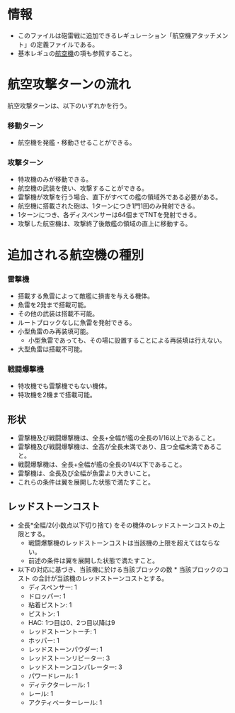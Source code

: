# 情報
- このファイルは砲雷戦に追加できるレギュレーション「航空機アタッチメント」の定義ファイルである。
- 基本レギュの[航空機](https://github.com/gJgDqVJrP7/Hourai/blob/main/砲雷戦(マルチ用).md#航空機)の項も参照すること。
# 航空攻撃ターンの流れ
航空攻撃ターンは、以下のいずれかを行う。
### 移動ターン
- 航空機を発艦・移動させることができる。
### 攻撃ターン
- 特攻機のみが移動できる。
- 航空機の武装を使い、攻撃することができる。
- 雷撃機が攻撃を行う場合、直下がすべての艦の領域外である必要がある。
- 航空機に搭載された砲は、1ターンにつき1門1回のみ発射できる。
- 1ターンにつき、各ディスペンサーは64個までTNTを発射できる。
- 攻撃した航空機は、攻撃終了後敵艦の領域の直上に移動する。
# 追加される航空機の種別
### 雷撃機
- 搭載する魚雷によって敵艦に損害を与える機体。
- 魚雷を2発まで搭載可能。
- その他の武装は搭載不可能。
- ルートブロックなしに魚雷を発射できる。
- 小型魚雷のみ再装填可能。
  - 小型魚雷であっても、その場に設置することによる再装填は行えない。
- 大型魚雷は搭載不可能。
### 戦闘爆撃機
- 特攻機でも雷撃機でもない機体。
- 特攻機を2機まで搭載可能。
## 形状
- 雷撃機及び戦闘爆撃機は、全長+全幅が艦の全長の1/16以上であること。
- 雷撃機及び戦闘爆撃機は、全高が全長未満であり、且つ全幅未満であること。
- 戦闘爆撃機は、全長+全幅が艦の全長の1/4以下であること。
- 雷撃機は、全長及び全幅が魚雷より大きいこと。
- これらの条件は翼を展開した状態で満たすこと。
## レッドストーンコスト
- 全長*全幅/2(小数点以下切り捨て) をその機体のレッドストーンコストの上限とする。
  - 戦闘爆撃機のレッドストーンコストは当該機の上限を超えてはならない。
  - 前述の条件は翼を展開した状態で満たすこと。
- 以下の対応に基づき、当該機に於ける当該ブロックの数 * 当該ブロックのコスト の合計が当該機のレッドストーンコストとする。
  - ディスペンサー: 1
  - ドロッパー: 1
  - 粘着ピストン: 1
  - ピストン: 1
  - HAC: 1つ目は0、2つ目以降は9
  - レッドストーントーチ: 1
  - ホッパー: 1
  - レッドストーンパウダー: 1
  - レッドストーンリピーター: 3
  - レッドストーンコンパレーター: 3
  - パワードレール: 1
  - ディテクターレール: 1
  - レール: 1
  - アクティベーターレール: 1
